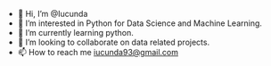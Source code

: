 - 👋 Hi, I’m @Iucunda
- 👀 I’m interested in Python for Data Science and Machine Learning.
- 🌱 I’m currently learning python.
- 💞️ I’m looking to collaborate on data related projects.
- 📫 How to reach me iucunda93@gmail.com
<!---
IucundaTash/IucundaTash is a ✨ special ✨ repository because its `README.md` (this file) appears on your GitHub profile.
You can click the Preview link to take a look at your changes.
--->
